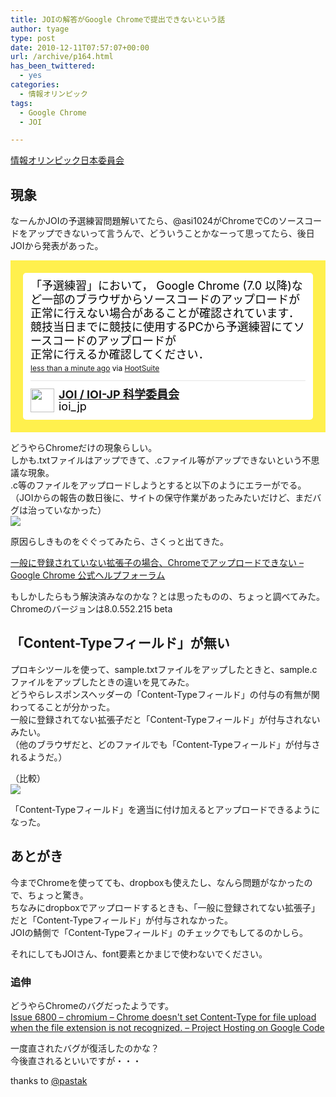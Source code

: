 ```yaml
---
title: JOIの解答がGoogle Chromeで提出できないという話
author: tyage
type: post
date: 2010-12-11T07:57:07+00:00
url: /archive/p164.html
has_been_twittered:
  - yes
categories:
  - 情報オリンピック
tags:
  - Google Chrome
  - JOI

---
```

<p><a href="http://www.ioi-jp.org/">情報オリンピック日本委員会</a></p>
<h2>現象</h2>
<p>なーんかJOIの予選練習問題解いてたら、@asi1024がChromeでCのソースコードをアップできないって言うんで、どういうことかなーって思ってたら、後日JOIから発表があった。</p>
<p><!-- http://twitter.com/#!/ioi_jp/status/12301709980209152 --> </p>
<style type='text/css'>.bbpBox12301709980209152 {background:url(http://s.twimg.com/a/1291163542/images/themes/theme19/bg.gif) #FFF04D;padding:20px;} p.bbpTweet{background:#fff;padding:10px 12px 10px 12px;margin:0;min-height:48px;color:#000;font-size:18px !important;line-height:22px;-moz-border-radius:5px;-webkit-border-radius:5px} p.bbpTweet span.metadata{display:block;width:100%;clear:both;margin-top:8px;padding-top:12px;height:40px;border-top:1px solid #fff;border-top:1px solid #e6e6e6} p.bbpTweet span.metadata span.author{line-height:19px} p.bbpTweet span.metadata span.author img{float:left;margin:0 7px 0 0px;width:38px;height:38px} p.bbpTweet a:hover{text-decoration:underline}p.bbpTweet span.timestamp{font-size:12px;display:block}</style>
<div class='bbpBox12301709980209152'>
<p class='bbpTweet'>「予選練習」において， Google Chrome  (7.0 以降)など一部のブラウザからソースコードのアップロードが正常に行えない場合があることが確認されています．<br />
競技当日までに競技に使用するPCから予選練習にてソースコードのアップロードが<br />
正常に行えるか確認してください．<span class='timestamp'><a title='Wed Dec 08 00:25:30 +0000 2010' href='http://twitter.com/#!/ioi_jp/status/12301709980209152'>less than a minute ago</a> via <a href="http://www.hootsuite.com" rel="nofollow">HootSuite</a></span><span class='metadata'><span class='author'><a href='http://twitter.com/ioi_jp'><img src='http://a2.twimg.com/profile_images/635143610/JOIlogo_color_100_normal.png' /></a><strong><a href='http://twitter.com/ioi_jp'>JOI / IOI-JP 科学委員会</a></strong><br />ioi_jp</span></span></p>
</div>
<p> <!-- end of tweet --></p>
<p>どうやらChromeだけの現象らしい。<br />
しかも.txtファイルはアップできて、.cファイル等がアップできないという不思議な現象。<br />
.c等のファイルをアップロードしようとすると以下のようにエラーがでる。<br />
（JOIからの報告の数日後に、サイトの保守作業があったみたいだけど、まだバグは治っていなかった）<br />
<img src='http://gyazo.com/b49a68cdd279dd6ea3822e2bc4077d04.png'></p>
<p>原因らしきものをぐぐってみたら、さくっと出てきた。</p>
<p><a href="http://www.google.com/support/forum/p/chrome/thread?tid=6591ef984be47894&#038;hl=ja">一般に登録されていない拡張子の場合、Chromeでアップロードできない &#8211; Google Chrome 公式ヘルプフォーラム</a></p>
<p>もしかしたらもう解決済みなのかな？とは思ったものの、ちょっと調べてみた。<br />
Chromeのバージョンは8.0.552.215 beta</p>
<h2>「Content-Typeフィールド」が無い</h2>
<p>プロキシツールを使って、sample.txtファイルをアップしたときと、sample.cファイルをアップしたときの違いを見てみた。<br />
どうやらレスポンスヘッダーの「Content-Typeフィールド」の付与の有無が関わってることが分かった。<br />
一般に登録されてない拡張子だと「Content-Typeフィールド」が付与されないみたい。<br />
（他のブラウザだと、どのファイルでも「Content-Typeフィールド」が付与されるようだ。）</p>
<p>（比較）<br />
<img src='http://gyazo.com/21a519882d97ec91b0faaa872eceb59c.png'></p>
<p>「Content-Typeフィールド」を適当に付け加えるとアップロードできるようになった。</p>
<h2>あとがき</h2>
<p>今までChromeを使ってても、dropboxも使えたし、なんら問題がなかったので、ちょっと驚き。<br />
ちなみにdropboxでアップロードするときも、「一般に登録されてない拡張子」だと「Content-Typeフィールド」が付与されなかった。<br />
JOIの鯖側で「Content-Typeフィールド」のチェックでもしてるのかしら。</p>
<p>それにしてもJOIさん、font要素とかまじで使わないでください。</p>
<h3>追伸</h3>
<p>どうやらChromeのバグだったようです。<br />
<a href="http://code.google.com/p/chromium/issues/detail?id=6800">Issue 6800 &#8211; chromium &#8211; Chrome doesn&apos;t set Content-Type for file upload when the file extension is not recognized. &#8211; Project Hosting on Google Code</a></p>
<p>一度直されたバグが復活したのかな？<br />
今後直されるといいですが・・・</p>
<p>thanks to <a href='http://b.hatena.ne.jp/Pasta-K/20101211#bookmark-27218609'>@pastak</a></p>

